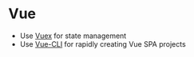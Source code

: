 # Vue

* Use [Vuex](https://vuex.vuejs.org/en/intro.html) for state management
* Use [Vue-CLI](https://github.com/vuejs/vue-cli) for rapidly creating Vue SPA projects